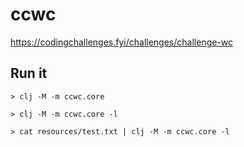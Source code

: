 # ccwc

https://codingchallenges.fyi/challenges/challenge-wc

## Run it 

```
> clj -M -m ccwc.core

> clj -M -m ccwc.core -l

> cat resources/test.txt | clj -M -m ccwc.core -l
```
